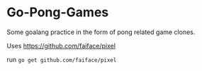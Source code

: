 # Go-Pong-Games
Some goalang practice in the form of pong related game clones.

Uses https://github.com/faiface/pixel

run ```go get github.com/faiface/pixel```
